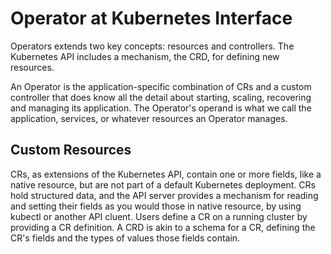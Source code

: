 # Operator at Kubernetes Interface

Operators extends two key concepts: resources and controllers. The Kubernetes
API includes a mechanism, the CRD, for defining new resources.

An Operator is the application-specific combination of CRs and a custom
controller that does know all the detail about starting, scaling, recovering and
managing its application. The Operator's operand is what we call the
application, services, or whatever resources an Operator manages.

## Custom Resources

CRs, as extensions of the Kubernetes API, contain one or more fields, like a
native resource, but are not part of a default Kubernetes deployment. CRs hold
structured data, and the API server provides a mechanism for reading and setting
their fields as you would those in native resource, by using kubectl or another
API cluent. Users define a CR on a running cluster by providing a CR definition.
A CRD is akin to a schema for a CR, defining the CR's fields and the types of
values those fields contain.
